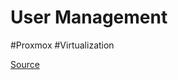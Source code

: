# User Management
#Proxmox #Virtualization 

[Source](https://www.youtube.com/watch?v=frnILOGmATs)

